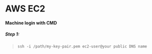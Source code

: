 # AWS EC2

#### Machine login with CMD
##### Step 1:
> ``` ssh -i /path/my-key-pair.pem ec2-user@your public DNS name  ```

